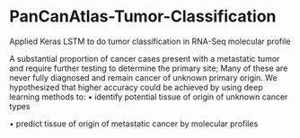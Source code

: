 # PanCanAtlas-Tumor-Classification
Applied Keras LSTM to do tumor classification in RNA-Seq molecular profile 

A substantial proportion of cancer cases present with a metastatic tumor and require further testing to determine the primary site; Many of these are never fully diagnosed and remain cancer of unknown primary origin. We hypothesized that higher accuracy could be achieved by using deep learning methods to:
•	identify potential tissue of origin of unknown cancer types 

•	predict tissue of origin of metastatic cancer by molecular profiles

